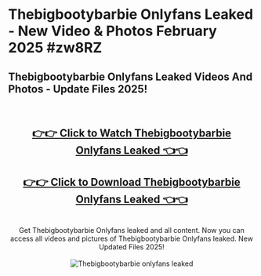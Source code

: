 # Thebigbootybarbie Onlyfans Leaked - New Video & Photos February 2025 #zw8RZ

<h2>Thebigbootybarbie Onlyfans Leaked Videos And Photos - Update Files 2025!</h2>
<br>
<div align="center">
<h2><a href="https://porncheck.live/?utm_source=thebigbootybarbie&utm_medium=git182&utm_content=newban" rel="nofollow">👉👉 Click to Watch Thebigbootybarbie Onlyfans Leaked 👈👈</a></h2>
<h2><a href="https://porncheck.live/?utm_source=thebigbootybarbie&utm_medium=git182&utm_content=newban" rel="nofollow">👉👉 Click to Download Thebigbootybarbie Onlyfans Leaked 👈👈</a></h2>
<br>
Get Thebigbootybarbie Onlyfans leaked and all content. Now you can access all videos and pictures of Thebigbootybarbie Onlyfans leaked. New Updated Files 2025!
<br>
<br>
<a href="https://porncheck.live/?utm_source=thebigbootybarbie&utm_medium=git182&utm_content=newban" rel="nofollow" data-target="animated-image.originalLink"><img src="https://i.ibb.co/bMWrY6b1/banner2.png" alt="Thebigbootybarbie onlyfans leaked" style="max-width: 100%; display: inline-block;" data-target="animated-image.originalImage"></a>
</div>
<br>

